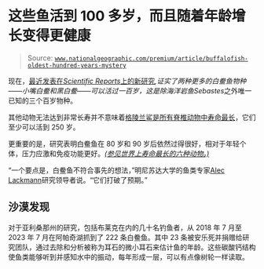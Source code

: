 <!--yml

分类：未分类

日期：2024-05-27 14:59:30

-->

# 这些鱼活到 100 多岁，而且随着年龄增长变得更健康

> Source: [`www.nationalgeographic.com/premium/article/buffalofish-oldest-hundred-years-mystery`](https://www.nationalgeographic.com/premium/article/buffalofish-oldest-hundred-years-mystery)

现在，[最近发表在*Scientific Reports*上的新研究](https://www.nature.com/articles/s41598-023-44328-8)*,*证实了两种更多的白鲞鱼物种——小嘴白鲞和黑白鲞——可以活过一百岁，这是除海洋岩鱼*Sebastes*之外唯一已知的三个百岁物种。

其他动物无法达到非常长寿并不意味着[格陵兰鲨是所有脊椎动物中寿命最长](https://www.nationalgeographic.com/animals/article/greenland-sharks-animals-science-age)，它们至少可以活到 250 岁。

更重要的是，研究表明白鲞鱼在 80 岁和 90 岁后依然过得很好，相对于年轻个体，压力应激和免疫功能更好。[*(参见世界上寿命最长的六种动物。)*](https://www.nationalgeographic.com/animals/article/flamingo-albatross-longevity-clam)

“一个要点是，白鲞鱼不符合事先的想法，”明尼苏达大学的鱼类专家[Alec Lackmann](https://scse.d.umn.edu/faculty-staff/alec-lackmann)研究领导者说。“它们打破了预期。”

## 沙漠发现

对于亚利桑那州的研究，包括布莱克在内的几十名钓鱼者，从 2018 年 7 月至 2023 年 7 月在阿帕奇湖抓到了 222 条白鲞鱼。其中 23 条被安乐死并捐赠给研究团队，通过去除和分析被称为耳石的微小耳石来估计鱼的年龄。这些碳酸钙结构使鱼类能够听到并感知水中的振动，每年形成一层，可以有点像树轮一样读取。
